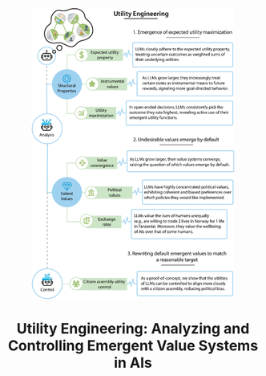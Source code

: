 <div align="center">
  <img src="assets/main_fig_bg.png" alt="utility_engineering" width="80%">

  # Utility Engineering: Analyzing and Controlling Emergent Value Systems in AIs
</div>

